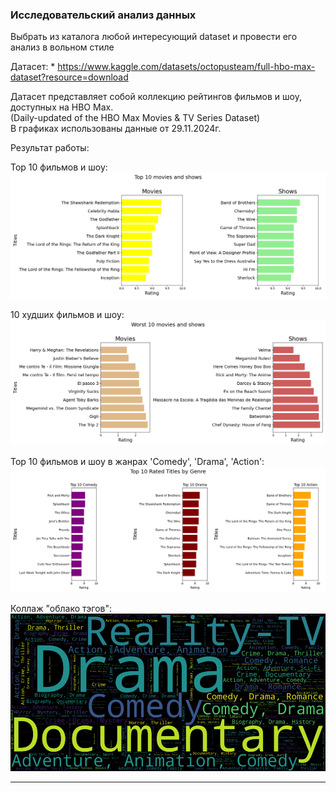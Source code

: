### Исследовательский анализ данных

Выбрать из каталога любой интересующий dataset и провести его анализ в вольном стиле

Датасет: * https://www.kaggle.com/datasets/octopusteam/full-hbo-max-dataset?resource=download

Датасет представляет собой коллекцию рейтингов фильмов и шоу, доступных на HBO Max.  
(Daily-updated of the HBO Max Movies & TV Series Dataset)  
В графиках использованы данные от 29.11.2024г.

Результат работы:  

Top 10 фильмов и шоу:
![Top 10 фильмов и шоу](top_10_movies_shows.png)  

10 худших фильмов и шоу:
![10 худших фильмов и шоу](worst_10_movies_shows.png)  

Top 10 фильмов и шоу в жанрах 'Comedy', 'Drama', 'Action':
![Top 10 фильмов и шоу в жанрах](top_10_genres.png)  

Коллаж "облако тэгов":
![Облако тэгов](words_cloud.png)  

***
